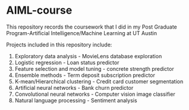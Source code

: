 # AIML-course
This repository records the coursework that I did in my Post Graduate Program-Artificial Intelligence/Machine Learning at UT Austin

Projects included in this repository include:
1. Exploratory data analysis - MovieLens database exploration
2. Logistic regression - Loan status predictor
3.  Feature selection and model tuning - concrete strength predictor
4. Ensemble methods - Term deposit subscription predictor
5. K-mean/Hierarchical clustering - Credit card customer segmentation
6. Artificial neural networks - Bank churn predictor
7. Convolutional neural networks - Computer vision image classifier
8. Natural language processing - Sentiment analysis
